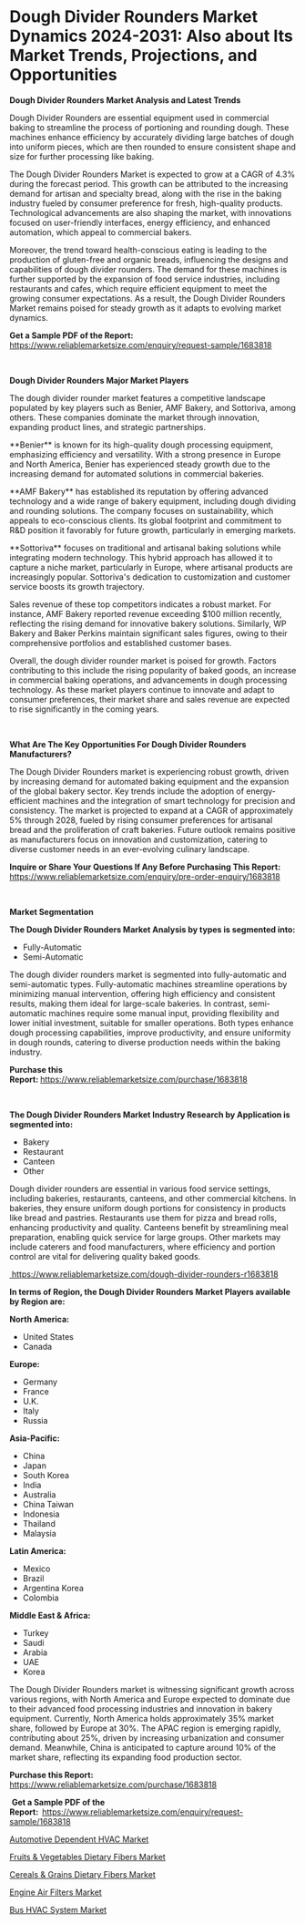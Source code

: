 <p><h1>Dough Divider Rounders Market Dynamics 2024-2031: Also about Its Market Trends, Projections, and Opportunities</h1></p><p><strong>Dough Divider Rounders Market Analysis and Latest Trends</strong></p>
<p><p>Dough Divider Rounders are essential equipment used in commercial baking to streamline the process of portioning and rounding dough. These machines enhance efficiency by accurately dividing large batches of dough into uniform pieces, which are then rounded to ensure consistent shape and size for further processing like baking. </p><p>The Dough Divider Rounders Market is expected to grow at a CAGR of 4.3% during the forecast period. This growth can be attributed to the increasing demand for artisan and specialty bread, along with the rise in the baking industry fueled by consumer preference for fresh, high-quality products. Technological advancements are also shaping the market, with innovations focused on user-friendly interfaces, energy efficiency, and enhanced automation, which appeal to commercial bakers. </p><p>Moreover, the trend toward health-conscious eating is leading to the production of gluten-free and organic breads, influencing the designs and capabilities of dough divider rounders. The demand for these machines is further supported by the expansion of food service industries, including restaurants and cafes, which require efficient equipment to meet the growing consumer expectations. As a result, the Dough Divider Rounders Market remains poised for steady growth as it adapts to evolving market dynamics.</p></p>
<p><strong>Get a Sample PDF of the Report:&nbsp;</strong> <a href="https://www.reliablemarketsize.com/enquiry/request-sample/1683818?utm_campaign=1133&utm_medium=2&utm_source=Github&utm_content=ia&utm_term=15102024&utm_id=dough-divider-rounders">https://www.reliablemarketsize.com/enquiry/request-sample/1683818</a></p>
<p>&nbsp;</p>
<p><strong>Dough Divider Rounders Major Market Players</strong></p>
<p><p>The dough divider rounder market features a competitive landscape populated by key players such as Benier, AMF Bakery, and Sottoriva, among others. These companies dominate the market through innovation, expanding product lines, and strategic partnerships. </p><p>**Benier** is known for its high-quality dough processing equipment, emphasizing efficiency and versatility. With a strong presence in Europe and North America, Benier has experienced steady growth due to the increasing demand for automated solutions in commercial bakeries.</p><p>**AMF Bakery** has established its reputation by offering advanced technology and a wide range of bakery equipment, including dough dividing and rounding solutions. The company focuses on sustainability, which appeals to eco-conscious clients. Its global footprint and commitment to R&D position it favorably for future growth, particularly in emerging markets.</p><p>**Sottoriva** focuses on traditional and artisanal baking solutions while integrating modern technology. This hybrid approach has allowed it to capture a niche market, particularly in Europe, where artisanal products are increasingly popular. Sottoriva's dedication to customization and customer service boosts its growth trajectory.</p><p>Sales revenue of these top competitors indicates a robust market. For instance, AMF Bakery reported revenue exceeding $100 million recently, reflecting the rising demand for innovative bakery solutions. Similarly, WP Bakery and Baker Perkins maintain significant sales figures, owing to their comprehensive portfolios and established customer bases.</p><p>Overall, the dough divider rounder market is poised for growth. Factors contributing to this include the rising popularity of baked goods, an increase in commercial baking operations, and advancements in dough processing technology. As these market players continue to innovate and adapt to consumer preferences, their market share and sales revenue are expected to rise significantly in the coming years.</p></p>
<p>&nbsp;</p>
<p><strong>What Are The Key Opportunities For Dough Divider Rounders Manufacturers?</strong></p>
<p><p>The Dough Divider Rounders market is experiencing robust growth, driven by increasing demand for automated baking equipment and the expansion of the global bakery sector. Key trends include the adoption of energy-efficient machines and the integration of smart technology for precision and consistency. The market is projected to expand at a CAGR of approximately 5% through 2028, fueled by rising consumer preferences for artisanal bread and the proliferation of craft bakeries. Future outlook remains positive as manufacturers focus on innovation and customization, catering to diverse customer needs in an ever-evolving culinary landscape.</p></p>
<p><strong>Inquire or Share Your Questions If Any Before Purchasing This Report:</strong> <a href="https://www.reliablemarketsize.com/enquiry/pre-order-enquiry/1683818?utm_campaign=1133&utm_medium=2&utm_source=Github&utm_content=ia&utm_term=15102024&utm_id=dough-divider-rounders">https://www.reliablemarketsize.com/enquiry/pre-order-enquiry/1683818</a></p>
<p>&nbsp;</p>
<p><strong>Market Segmentation</strong></p>
<p><strong>The Dough Divider Rounders Market Analysis by types is segmented into:</strong></p>
<p><ul><li>Fully-Automatic</li><li>Semi-Automatic</li></ul></p>
<p><p>The dough divider rounders market is segmented into fully-automatic and semi-automatic types. Fully-automatic machines streamline operations by minimizing manual intervention, offering high efficiency and consistent results, making them ideal for large-scale bakeries. In contrast, semi-automatic machines require some manual input, providing flexibility and lower initial investment, suitable for smaller operations. Both types enhance dough processing capabilities, improve productivity, and ensure uniformity in dough rounds, catering to diverse production needs within the baking industry.</p></p>
<p><strong>Purchase this Report:&nbsp;</strong><a href="https://www.reliablemarketsize.com/purchase/1683818?utm_campaign=1133&utm_medium=2&utm_source=Github&utm_content=ia&utm_term=15102024&utm_id=dough-divider-rounders">https://www.reliablemarketsize.com/purchase/1683818</a></p>
<p>&nbsp;</p>
<p><strong>The Dough Divider Rounders Market Industry Research by Application is segmented into:</strong></p>
<p><ul><li>Bakery</li><li>Restaurant</li><li>Canteen</li><li>Other</li></ul></p>
<p><p>Dough divider rounders are essential in various food service settings, including bakeries, restaurants, canteens, and other commercial kitchens. In bakeries, they ensure uniform dough portions for consistency in products like bread and pastries. Restaurants use them for pizza and bread rolls, enhancing productivity and quality. Canteens benefit by streamlining meal preparation, enabling quick service for large groups. Other markets may include caterers and food manufacturers, where efficiency and portion control are vital for delivering quality baked goods.</p></p>
<p><a href="https://www.reliablemarketsize.com/dough-divider-rounders-r1683818?utm_campaign=1133&utm_medium=2&utm_source=Github&utm_content=ia&utm_term=15102024&utm_id=dough-divider-rounders">&nbsp;https://www.reliablemarketsize.com/dough-divider-rounders-r1683818</a></p>
<p><strong>In terms of Region, the Dough Divider Rounders Market Players available by Region are:</strong></p>
<p>
    <p> <strong> North America: </strong>
        <ul>
            <li>United States</li>
            <li>Canada</li>
        </ul>
        </p> 
    <p> <strong> Europe: </strong>
        <ul>
            <li>Germany</li>
            <li>France</li>
            <li>U.K.</li>
            <li>Italy</li>
            <li>Russia</li>
        </ul>
        </p> 
    <p> <strong> Asia-Pacific: </strong>
        <ul>
            <li>China</li>
            <li>Japan</li>
            <li>South Korea</li>
            <li>India</li>
            <li>Australia</li>
            <li>China Taiwan</li>
            <li>Indonesia</li>
            <li>Thailand</li>
            <li>Malaysia</li>
        </ul>
        </p> 
    <p> <strong> Latin America: </strong>
        <ul>
            <li>Mexico</li>
            <li>Brazil</li>
            <li>Argentina Korea</li>
            <li>Colombia</li>
        </ul>
        </p> 
    <p> <strong> Middle East & Africa: </strong>
        <ul>
            <li>Turkey</li>
            <li>Saudi</li>
            <li>Arabia</li>
            <li>UAE</li>
            <li>Korea</li>
        </ul>
    </p>
    </p>
<p><p>The Dough Divider Rounders market is witnessing significant growth across various regions, with North America and Europe expected to dominate due to their advanced food processing industries and innovation in bakery equipment. Currently, North America holds approximately 35% market share, followed by Europe at 30%. The APAC region is emerging rapidly, contributing about 25%, driven by increasing urbanization and consumer demand. Meanwhile, China is anticipated to capture around 10% of the market share, reflecting its expanding food production sector.</p></p>
<p><strong>Purchase this Report: </strong><a href="https://www.reliablemarketsize.com/purchase/1683818?utm_campaign=1133&utm_medium=2&utm_source=Github&utm_content=ia&utm_term=15102024&utm_id=dough-divider-rounders">https://www.reliablemarketsize.com/purchase/1683818</a></p>
<p>&nbsp;<strong>Get a Sample PDF of the Report:&nbsp;&nbsp;</strong><a href="https://www.reliablemarketsize.com/enquiry/request-sample/1683818?utm_campaign=1133&utm_medium=2&utm_source=Github&utm_content=ia&utm_term=15102024&utm_id=dough-divider-rounders">https://www.reliablemarketsize.com/enquiry/request-sample/1683818</a></p>
<p><strong></strong></p>
<p><p><a href="https://www.linkedin.com/pulse/influencing-factors-automotive-dependent-hvac-market-insights-growth-guoef?trk=public_post_embed_feed-article-content&utm_campaign=1133&utm_medium=2&utm_source=Github&utm_content=ia&utm_term=15102024&utm_id=dough-divider-rounders">Automotive Dependent HVAC Market</a></p><p><a href="https://github.com/carmelinarqcpk/Market-Research-Report-List-1/blob/main/fruits-vegetables-dietary-fibers-market.md?utm_campaign=1133&utm_medium=2&utm_source=Github&utm_content=ia&utm_term=15102024&utm_id=dough-divider-rounders">Fruits & Vegetables Dietary Fibers Market</a></p><p><a href="https://github.com/maegansw4/Market-Research-Report-List-1/blob/main/cereals-grains-dietary-fibers-market.md?utm_campaign=1133&utm_medium=2&utm_source=Github&utm_content=ia&utm_term=15102024&utm_id=dough-divider-rounders">Cereals & Grains Dietary Fibers Market</a></p><p><a href="https://www.linkedin.com/pulse/navigating-engine-air-filters-market-expert-analysis-forecast-sr0cf?trk=public_post_embed_feed-article-content&utm_campaign=1133&utm_medium=2&utm_source=Github&utm_content=ia&utm_term=15102024&utm_id=dough-divider-rounders">Engine Air Filters Market</a></p><p><a href="https://www.linkedin.com/pulse/bus-hvac-system-market-research-report-forecast-growth-prospects-fnkxf?utm_campaign=1133&utm_medium=2&utm_source=Github&utm_content=ia&utm_term=15102024&utm_id=dough-divider-rounders">Bus HVAC System Market</a></p></p>